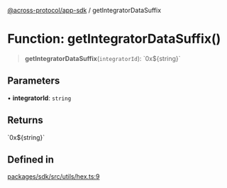 [@across-protocol/app-sdk](../README.md) / getIntegratorDataSuffix

# Function: getIntegratorDataSuffix()

> **getIntegratorDataSuffix**(`integratorId`): \`0x$\{string\}\`

## Parameters

• **integratorId**: `string`

## Returns

\`0x$\{string\}\`

## Defined in

[packages/sdk/src/utils/hex.ts:9](https://github.com/across-protocol/toolkit/blob/fa61c35c7597804e093096de254dbc326f096003/packages/sdk/src/utils/hex.ts#L9)
